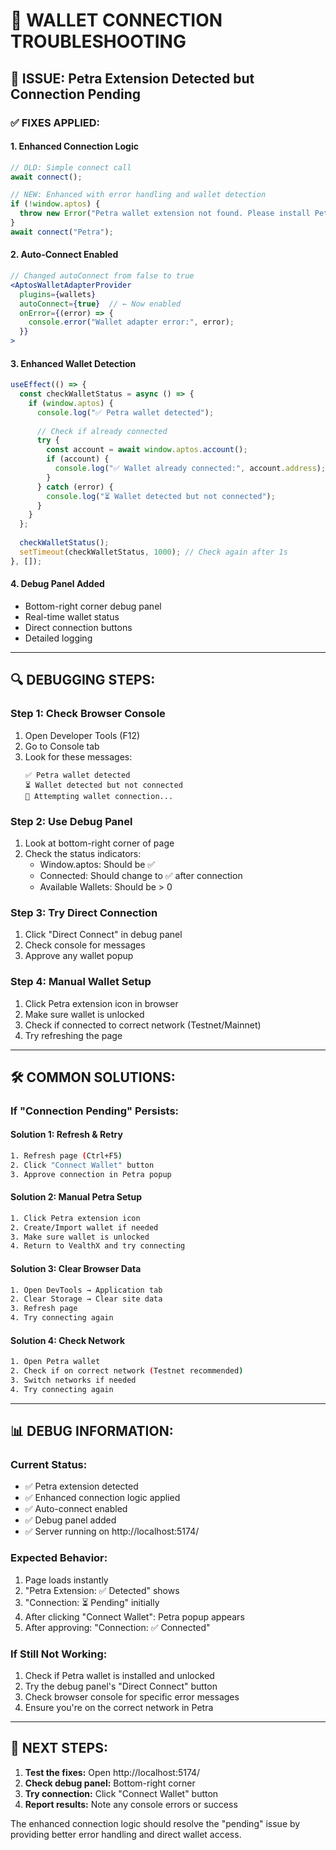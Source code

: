 # 🔧 **WALLET CONNECTION TROUBLESHOOTING**

## 🚨 **ISSUE:** Petra Extension Detected but Connection Pending

### ✅ **FIXES APPLIED:**

#### 1. **Enhanced Connection Logic**
```jsx
// OLD: Simple connect call
await connect();

// NEW: Enhanced with error handling and wallet detection
if (!window.aptos) {
  throw new Error("Petra wallet extension not found. Please install Petra wallet.");
}
await connect("Petra");
```

#### 2. **Auto-Connect Enabled**
```jsx
// Changed autoConnect from false to true
<AptosWalletAdapterProvider
  plugins={wallets}
  autoConnect={true}  // ← Now enabled
  onError={(error) => {
    console.error("Wallet adapter error:", error);
  }}
>
```

#### 3. **Enhanced Wallet Detection**
```jsx
useEffect(() => {
  const checkWalletStatus = async () => {
    if (window.aptos) {
      console.log("✅ Petra wallet detected");
      
      // Check if already connected
      try {
        const account = await window.aptos.account();
        if (account) {
          console.log("✅ Wallet already connected:", account.address);
        }
      } catch (error) {
        console.log("⏳ Wallet detected but not connected");
      }
    }
  };
  
  checkWalletStatus();
  setTimeout(checkWalletStatus, 1000); // Check again after 1s
}, []);
```

#### 4. **Debug Panel Added**
- Bottom-right corner debug panel
- Real-time wallet status
- Direct connection buttons
- Detailed logging

---

## 🔍 **DEBUGGING STEPS:**

### **Step 1: Check Browser Console**
1. Open Developer Tools (F12)
2. Go to Console tab
3. Look for these messages:
   ```
   ✅ Petra wallet detected
   ⏳ Wallet detected but not connected
   🔄 Attempting wallet connection...
   ```

### **Step 2: Use Debug Panel**
1. Look at bottom-right corner of page
2. Check the status indicators:
   - Window.aptos: Should be ✅
   - Connected: Should change to ✅ after connection
   - Available Wallets: Should be > 0

### **Step 3: Try Direct Connection**
1. Click "Direct Connect" in debug panel
2. Check console for messages
3. Approve any wallet popup

### **Step 4: Manual Wallet Setup**
1. Click Petra extension icon in browser
2. Make sure wallet is unlocked
3. Check if connected to correct network (Testnet/Mainnet)
4. Try refreshing the page

---

## 🛠️ **COMMON SOLUTIONS:**

### **If "Connection Pending" Persists:**

#### **Solution 1: Refresh & Retry**
```bash
1. Refresh page (Ctrl+F5)
2. Click "Connect Wallet" button
3. Approve connection in Petra popup
```

#### **Solution 2: Manual Petra Setup**
```bash
1. Click Petra extension icon
2. Create/Import wallet if needed
3. Make sure wallet is unlocked
4. Return to VealthX and try connecting
```

#### **Solution 3: Clear Browser Data**
```bash
1. Open DevTools → Application tab
2. Clear Storage → Clear site data
3. Refresh page
4. Try connecting again
```

#### **Solution 4: Check Network**
```bash
1. Open Petra wallet
2. Check if on correct network (Testnet recommended)
3. Switch networks if needed
4. Try connecting again
```

---

## 📊 **DEBUG INFORMATION:**

### **Current Status:**
- ✅ Petra extension detected
- ✅ Enhanced connection logic applied
- ✅ Auto-connect enabled
- ✅ Debug panel added
- ✅ Server running on http://localhost:5174/

### **Expected Behavior:**
1. Page loads instantly
2. "Petra Extension: ✅ Detected" shows
3. "Connection: ⏳ Pending" initially
4. After clicking "Connect Wallet": Petra popup appears
5. After approving: "Connection: ✅ Connected"

### **If Still Not Working:**
1. Check if Petra wallet is installed and unlocked
2. Try the debug panel's "Direct Connect" button
3. Check browser console for specific error messages
4. Ensure you're on the correct network in Petra

---

## 🎯 **NEXT STEPS:**

1. **Test the fixes:** Open http://localhost:5174/
2. **Check debug panel:** Bottom-right corner
3. **Try connection:** Click "Connect Wallet" button
4. **Report results:** Note any console errors or success

The enhanced connection logic should resolve the "pending" issue by providing better error handling and direct wallet access.
